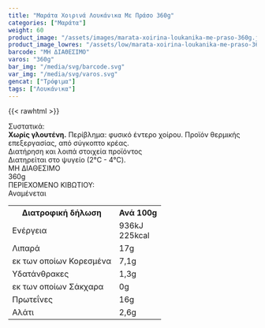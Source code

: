 ```yaml
---
title: "Μαράτα Xοιρινά Λουκάνικα Με Πράσο 360g"
categories: ["Μαράτα"]
weight: 60
product_image: "/assets/images/marata-xoirina-loukanika-me-praso-360g.jpg"
product_image_lowres: "/assets/low/marata-xoirina-loukanika-me-praso-360g.jpg"
barcode: "ΜΗ ΔΙΑΘΕΣΙΜΟ"
varos: "360g"
bar_img: "/media/svg/barcode.svg"
var_img: "/media/svg/varos.svg"
gencat: ["Τρόφιμα"]
tags: ["Λουκάνικα"]
---
```

{{< rawhtml >}}

<div class="sload373"><div class="product"><div id="sistatika">Συστατικά:</div><div class="alltext"><b>Χωρίς γλουτένη.</b> Περίβλημα: φυσικό έντερο χοίρου. Προϊόν θερμικής επεξεργασίας, από σύγκοπτο κρέας.</div><div id="loipa">Διατήρηση και λοιπά στοιχεία προϊόντος</div><div class="alltext">Διατηρείται στο ψυγείο (2°C - 4°C).</div><div id="barcode"><div id="barimage1"></div><span id="bartext">ΜΗ ΔΙΑΘΕΣΙΜΟ</span></div><div id="varos"><div id="varosimage1"></div><span id="varostext">360g</span></div><div id="kivotio">ΠΕΡΙΕΧΟΜΕΝΟ ΚΙΒΩΤΙΟΥ:<br>Αναμένεται</div><div class="tabout"><table id="diatable"><tbody><tr><th>Διατροφική δήλωση</th><th>Ανά 100g</th></tr><tr><td class="texr2">Ενέργεια</td><td class="texr">936kJ<br>225kcal</td></tr><tr><td class="texr2">Λιπαρά</td><td class="texr">17g</td></tr><tr><td class="gray">εκ των οποίων Κορεσµένα</td><td class="gray2">7,1g</td></tr><tr><td class="texr2">Yδατάνθρακες</td><td class="texr">1,3g</td></tr><tr><td class="gray">εκ των οποίων Σάκχαρα</td><td class="gray2">0g</td></tr><tr><td class="texr2">Πρωτεΐνες</td><td class="texr">16g</td></tr><tr><td class="texr2">Αλάτι</td><td class="texr">2,6g</td></tr></tbody></table></div><div class="keno"></div>
<div class="pimg"></div></div></div>


